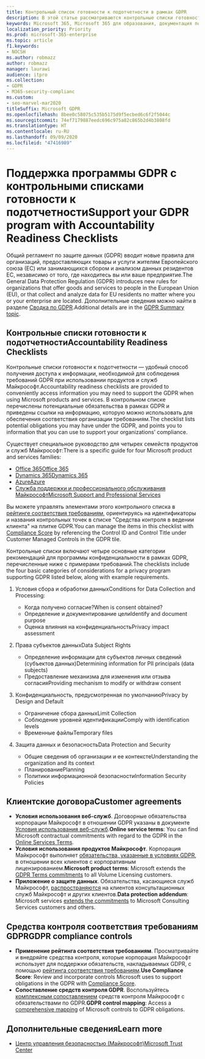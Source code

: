 ```yaml
---
title: Контрольный список готовности к подотчетности в рамках GDPR
description: В этой статье рассматриваются контрольные списки готовности к подотчетности, предназначенные для получения доступа к информации, необходимой для соблюдения требований GDPR при использовании продуктов и служб Майкрософт.
keywords: Microsoft 365, Microsoft 365 для образования, документация по Microsoft 365, GDPR
localization_priority: Priority
ms.prod: microsoft-365-enterprise
ms.topic: article
f1.keywords:
- NOCSH
ms.author: robmazz
author: robmazz
manager: laurawi
audience: itpro
ms.collection:
- GDPR
- M365-security-complianc
ms.custom:
- seo-marvel-mar2020
titleSuffix: Microsoft GDPR
ms.openlocfilehash: 8bee0c58075c535b5175d9f5ecbed6c6f2f5044c
ms.sourcegitcommit: 74ef7179887eedc696c975a82c865b2d4b3808fd
ms.translationtype: HT
ms.contentlocale: ru-RU
ms.lasthandoff: 09/09/2020
ms.locfileid: "47416989"
---
```

# <a name="support-your-gdpr-program-with-accountability-readiness-checklists"></a><span data-ttu-id="63eea-104">Поддержка программы GDPR с контрольными списками готовности к подотчетности</span><span class="sxs-lookup"><span data-stu-id="63eea-104">Support your GDPR program with Accountability Readiness Checklists</span></span>

<span data-ttu-id="63eea-105">Общий регламент по защите данных (GDPR) вводит новые правила для организаций, предоставляющих товары и услуги жителям Европейского союза (ЕС) или занимающихся сбором и анализом данных резидентов ЕС, независимо от того, где находитесь вы или ваше предприятие.</span><span class="sxs-lookup"><span data-stu-id="63eea-105">The General Data Protection Regulation (GDPR) introduces new rules for organizations that offer goods and services to people in the European Union (EU), or that collect and analyze data for EU residents no matter where you or your enterprise are located.</span></span> <span data-ttu-id="63eea-106">Дополнительные сведения можно найти в разделе [Сводка по GDPR](gdpr.md).</span><span class="sxs-lookup"><span data-stu-id="63eea-106">Additional details are in the [GDPR Summary topic](gdpr.md).</span></span>

## <a name="accountability-readiness-checklists"></a><span data-ttu-id="63eea-107">Контрольные списки готовности к подотчетности</span><span class="sxs-lookup"><span data-stu-id="63eea-107">Accountability Readiness Checklists</span></span>

<span data-ttu-id="63eea-108">Контрольные списки готовности к подотчетности — удобный способ получения доступа к информации, необходимой для соблюдения требований GDPR при использовании продуктов и служб Майкрософт.</span><span class="sxs-lookup"><span data-stu-id="63eea-108">Accountability readiness checklists are provided to conveniently access information you may need to support the GDPR when using Microsoft products and services.</span></span> <span data-ttu-id="63eea-109">В контрольном списке перечислены потенциальные обязательства в рамках GDPR и приведены ссылки на информацию, которую можно использовать для обеспечения соответствия организации требованиям.</span><span class="sxs-lookup"><span data-stu-id="63eea-109">The checklist lists potential obligations you may have under the GDPR, and points you to information that you can use to support your organizations’ compliance.</span></span>

<span data-ttu-id="63eea-110">Существует специальное руководство для четырех семейств продуктов и служб Майкрософт:</span><span class="sxs-lookup"><span data-stu-id="63eea-110">There is a specific guide for four Microsoft product and services families:</span></span>

- [<span data-ttu-id="63eea-111">Office 365</span><span class="sxs-lookup"><span data-stu-id="63eea-111">Office 365</span></span>](gdpr-arc-Office365.md)
- [<span data-ttu-id="63eea-112">Dynamics 365</span><span class="sxs-lookup"><span data-stu-id="63eea-112">Dynamics 365</span></span>](gdpr-arc-Dynamics365.md)
- [<span data-ttu-id="63eea-113">Azure</span><span class="sxs-lookup"><span data-stu-id="63eea-113">Azure</span></span>](gdpr-arc-Azure.md)
- [<span data-ttu-id="63eea-114">Служба поддержки и профессионального обслуживания Майкрософт</span><span class="sxs-lookup"><span data-stu-id="63eea-114">Microsoft Support and Professional Services</span></span>](gdpr-arc-prof-services.md)

<span data-ttu-id="63eea-115">Вы можете управлять элементами этого контрольного списка в [рейтинге соответствия требованиям](compliance-score.md), ориентируясь на идентификаторы и названия контрольных точек в списке "Средства контроля в ведении клиента" на плитке GDPR.</span><span class="sxs-lookup"><span data-stu-id="63eea-115">You can manage the items in this checklist with [Compliance Score](compliance-score.md) by referencing the Control ID and Control Title under Customer Managed Controls in the GDPR tile.</span></span>

<span data-ttu-id="63eea-116">Контрольные списки включают четыре основные категории рекомендаций для программы конфиденциальности в рамках GDPR, перечисленные ниже с примерами требований.</span><span class="sxs-lookup"><span data-stu-id="63eea-116">The checklists include the four basic categories of considerations for a privacy program supporting GDPR listed below, along with example requirements.</span></span>

1. <span data-ttu-id="63eea-117">Условия сбора и обработки данных</span><span class="sxs-lookup"><span data-stu-id="63eea-117">Conditions for Data Collection and Processing:</span></span>

    - <span data-ttu-id="63eea-118">Когда получено согласие?</span><span class="sxs-lookup"><span data-stu-id="63eea-118">When is consent obtained?</span></span>  
    - <span data-ttu-id="63eea-119">Определение и документирование цели</span><span class="sxs-lookup"><span data-stu-id="63eea-119">Identify and document purpose</span></span>  
    - <span data-ttu-id="63eea-120">Оценка влияния на конфиденциальность</span><span class="sxs-lookup"><span data-stu-id="63eea-120">Privacy impact assessment</span></span>

2. <span data-ttu-id="63eea-121">Права субъектов данных</span><span class="sxs-lookup"><span data-stu-id="63eea-121">Data Subject Rights</span></span>  

    - <span data-ttu-id="63eea-122">Определение информации для субъектов личных сведений (субъектов данных)</span><span class="sxs-lookup"><span data-stu-id="63eea-122">Determining information for PII principals (data subjects)</span></span>  
    - <span data-ttu-id="63eea-123">Предоставление механизма для изменения или отзыва согласия</span><span class="sxs-lookup"><span data-stu-id="63eea-123">Providing mechanism to modify or withdraw consent</span></span>

3. <span data-ttu-id="63eea-124">Конфиденциальность, предусмотренная по умолчанию</span><span class="sxs-lookup"><span data-stu-id="63eea-124">Privacy by Design and Default</span></span>  

    - <span data-ttu-id="63eea-125">Ограничение сбора данных</span><span class="sxs-lookup"><span data-stu-id="63eea-125">Limit Collection</span></span>  
    - <span data-ttu-id="63eea-126">Соблюдение уровней идентификации</span><span class="sxs-lookup"><span data-stu-id="63eea-126">Comply with identification levels</span></span>  
    - <span data-ttu-id="63eea-127">Временные файлы</span><span class="sxs-lookup"><span data-stu-id="63eea-127">Temporary files</span></span>

4. <span data-ttu-id="63eea-128">Защита данных и безопасность</span><span class="sxs-lookup"><span data-stu-id="63eea-128">Data Protection and Security</span></span>  

    - <span data-ttu-id="63eea-129">Общие сведения об организации и ее контексте</span><span class="sxs-lookup"><span data-stu-id="63eea-129">Understanding the organization and its context</span></span>  
    - <span data-ttu-id="63eea-130">Планирование</span><span class="sxs-lookup"><span data-stu-id="63eea-130">Planning</span></span>  
    - <span data-ttu-id="63eea-131">Политики информационной безопасности</span><span class="sxs-lookup"><span data-stu-id="63eea-131">Information Security Policies</span></span>

## <a name="customer-agreements"></a><span data-ttu-id="63eea-132">Клиентские договора</span><span class="sxs-lookup"><span data-stu-id="63eea-132">Customer agreements</span></span>

- <span data-ttu-id="63eea-133">**Условия использования веб-служб**. Договорные обязательства корпорации Майкрософт в отношении GDPR указаны в документе [Условия использования веб-служб](https://go.microsoft.com/fwlink/p/?linkid=2052208).</span><span class="sxs-lookup"><span data-stu-id="63eea-133">**Online service terms**: You can find Microsoft contractual commitments with regard to the GDPR in the [Online Services Terms](https://go.microsoft.com/fwlink/p/?linkid=2052208).</span></span>
- <span data-ttu-id="63eea-134">**Условия использования продуктов Майкрософт**. Корпорация Майкрософт выполняет [обязательства, указанные в условиях GDPR](https://go.microsoft.com/fwlink/p/?linkid=2052213), в отношении всех клиентов с корпоративным лицензированием.</span><span class="sxs-lookup"><span data-stu-id="63eea-134">**Microsoft product terms**: Microsoft extends the [GDPR Terms commitments](https://go.microsoft.com/fwlink/p/?linkid=2052213) to all Volume Licensing customers.</span></span>
- <span data-ttu-id="63eea-135">**Приложение о защите данных**. Обязательства, касающиеся служб Майкрософт, [распространяются](https://go.microsoft.com/fwlink/p/?linkid=2052215) на клиентов консультационных служб Майкрософт и других клиентов.</span><span class="sxs-lookup"><span data-stu-id="63eea-135">**Data protection addendum**: Microsoft services [extends the commitments](https://go.microsoft.com/fwlink/p/?linkid=2052215) to Microsoft Consulting Services customers and others.</span></span>

## <a name="gdpr-compliance-controls"></a><span data-ttu-id="63eea-136">Средства контроля соответствия требованиям GDPR</span><span class="sxs-lookup"><span data-stu-id="63eea-136">GDPR compliance controls</span></span>

- <span data-ttu-id="63eea-137">**Применение рейтинга соответствия требованиям**. Просматривайте и внедряйте средства контроля, которые корпорация Майкрософт использует для поддержки обязательств, накладываемых GDPR, с помощью [рейтинга соответствия требованиям](compliance-score.md).</span><span class="sxs-lookup"><span data-stu-id="63eea-137">**Use Compliance Score**: Review and incorporate controls Microsoft uses to support obligations in the GDPR with [Compliance Score](compliance-score.md).</span></span>
- <span data-ttu-id="63eea-138">**Сопоставление средств контроля GDPR**. Воспользуйтесь [комплексным сопоставлением](https://go.microsoft.com/fwlink/p/?linkid=2052220) средств контроля Майкрософт с обязательствами по GDPR.</span><span class="sxs-lookup"><span data-stu-id="63eea-138">**GDPR control mapping**: Access a [comprehensive mapping](https://go.microsoft.com/fwlink/p/?linkid=2052220) of Microsoft controls to GDPR obligations.</span></span>

## <a name="learn-more"></a><span data-ttu-id="63eea-139">Дополнительные сведения</span><span class="sxs-lookup"><span data-stu-id="63eea-139">Learn more</span></span>

- [<span data-ttu-id="63eea-140">Центр управления безопасностью (Майкрософт)</span><span class="sxs-lookup"><span data-stu-id="63eea-140">Microsoft Trust Center</span></span>](https://www.microsoft.com/trust-center/privacy/gdpr-overview)
